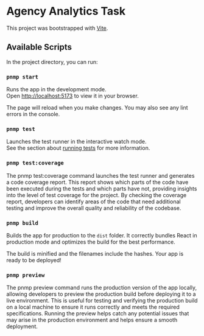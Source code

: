 # Agency Analytics Task

This project was bootstrapped with [Vite](https://vitejs.dev).

## Available Scripts

In the project directory, you can run:

### `pnmp start`

Runs the app in the development mode.\
Open [http://localhost:5173](http://localhost:5173) to view it in your browser.

The page will reload when you make changes. You may also see any lint errors in the console.

### `pnmp test`

Launches the test runner in the interactive watch mode.\
See the section about [running tests](https://vitest.dev) for more information.

### `pnmp test:coverage`

The pnmp test:coverage command launches the test runner and generates a code coverage report. This report shows which parts of the code have been executed during the tests and which parts have not, providing insights into the level of test coverage for the project. By checking the coverage report, developers can identify areas of the code that need additional testing and improve the overall quality and reliability of the codebase.

### `pnmp build`

Builds the app for production to the `dist` folder. It correctly bundles React in production mode and optimizes the build for the best performance.

The build is minified and the filenames include the hashes. Your app is ready to be deployed!

### `pnmp preview`

The pnmp preview command runs the production version of the app locally, allowing developers to preview the production build before deploying it to a live environment. This is useful for testing and verifying the production build on a local machine to ensure it runs correctly and meets the required specifications. Running the preview helps catch any potential issues that may arise in the production environment and helps ensure a smooth deployment.
